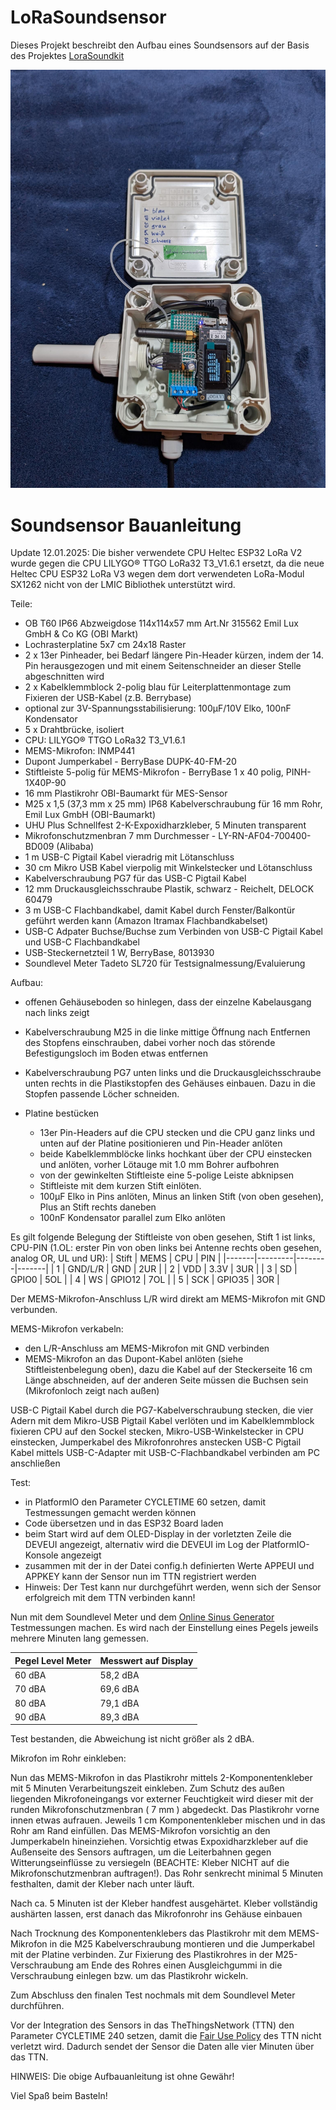 # LoRaSoundsensor

Dieses Projekt beschreibt den Aufbau eines Soundsensors auf der Basis des Projektes [LoraSoundkit](https://github.com/meekm/LoRaSoundkit)

![alt text](https://github.com/CargoBikoMeter/LoRaSoundsensor/blob/main/AKIOT-Soundsensor-2025--002.jpeg)

Soundsensor Bauanleitung
========================
Update 12.01.2025: Die bisher verwendete CPU Heltec ESP32 LoRa V2 wurde gegen die CPU LILYGO® TTGO LoRa32 T3_V1.6.1 ersetzt, da die neue Heltec CPU ESP32 LoRa V3 wegen dem dort verwendeten LoRa-Modul SX1262 nicht von der LMIC Bibliothek unterstützt wird.

Teile:
- OB T60 IP66 Abzweigdose 114x114x57 mm Art.Nr 315562 Emil Lux GmbH & Co KG (OBI Markt)
- Lochrasterplatine 5x7 cm 24x18 Raster
- 2 x 13er Pinheader, bei Bedarf längere Pin-Header kürzen, indem der 14. Pin herausgezogen und mit einem Seitenschneider an dieser Stelle abgeschnitten wird
- 2 x Kabelklemmblock 2-polig blau für Leiterplattenmontage zum Fixieren der USB-Kabel (z.B. Berrybase)
- optional zur 3V-Spannungsstabilisierung: 100µF/10V Elko, 100nF Kondensator
- 5 x Drahtbrücke, isoliert
- CPU: LILYGO® TTGO LoRa32 T3_V1.6.1
- MEMS-Mikrofon: INMP441
- Dupont Jumperkabel - BerryBase DUPK-40-FM-20
- Stiftleiste 5-polig für MEMS-Mikrofon - BerryBase 1 x 40 polig, PINH-1X40P-90
- 16 mm Plastikrohr OBI-Baumarkt für MES-Sensor 
- M25 x 1,5 (37,3 mm x 25 mm) IP68 Kabelverschraubung für 16 mm Rohr, Emil Lux GmbH (OBI-Baumarkt)
- UHU Plus Schnellfest 2-K-Expoxidharzkleber, 5 Minuten transparent
- Mikrofonschutzmenbran 7 mm Durchmesser - LY-RN-AF04-700400-BD009 (Alibaba)
- 1 m USB-C Pigtail Kabel vieradrig mit Lötanschluss
- 30 cm Mikro USB Kabel vierpolig mit Winkelstecker und Lötanschluss
- Kabelverschraubung PG7 für das USB-C Pigtail Kabel
- 12 mm Druckausgleichsschraube Plastik, schwarz - Reichelt, DELOCK 60479
- 3 m USB-C Flachbandkabel, damit Kabel durch Fenster/Balkontür geführt werden kann (Amazon Itramax Flachbandkabelset)
- USB-C Adpater Buchse/Buchse zum Verbinden von USB-C Pigtail Kabel und USB-C Flachbandkabel
- USB-Steckernetzteil 1 W, BerryBase,  8013930 
- Soundlevel Meter Tadeto SL720 für Testsignalmessung/Evaluierung

Aufbau:
- offenen Gehäuseboden so hinlegen, dass der einzelne Kabelausgang nach links zeigt
- Kabelverschraubung M25 in die linke mittige Öffnung nach Entfernen des Stopfens einschrauben, dabei vorher noch das störende Befestigungsloch im Boden etwas entfernen
- Kabelverschraubung PG7 unten links und die Druckausgleichsschraube unten rechts in die Plastikstopfen des Gehäuses einbauen. Dazu in die Stopfen passende Löcher schneiden.

- Platine bestücken
  - 13er Pin-Headers auf die CPU stecken und die CPU ganz links und unten auf der Platine positionieren und Pin-Header anlöten
  - beide Kabelklemmblöcke links hochkant über der CPU einstecken und anlöten, vorher Lötauge mit 1.0 mm Bohrer aufbohren
  - von der gewinkelten Stiftleiste eine 5-polige Leiste abknipsen
  - Stiftleiste mit dem kurzen Stift einlöten.
  - 100µF Elko in Pins anlöten, Minus an linken Stift (von oben gesehen), Plus an Stift rechts daneben
  - 100nF Kondensator parallel zum Elko anlöten

Es gilt folgende Belegung der Stiftleiste von oben gesehen, Stift 1 ist links, CPU-PIN (1.OL: erster Pin von oben links bei Antenne rechts oben gesehen, analog OR, UL und UR):
| Stift | MEMS    | CPU    |  PIN  |
|-------|---------|--------|-------|
|   1   | GND/L/R | GND    |  2UR  |
|   2   | VDD     | 3.3V   |  3UR  |
|   3   | SD      | GPIO0  |  5OL  | 
|   4   | WS      | GPIO12 |  7OL  |
|   5   | SCK     | GPIO35 |  3OR  |


Der MEMS-Mikrofon-Anschluss L/R wird direkt am MEMS-Mikrofon mit GND verbunden.

MEMS-Mikrofon verkabeln: 
  - den L/R-Anschluss am MEMS-Mikrofon mit GND verbinden
  - MEMS-Mikrofon an das Dupont-Kabel anlöten (siehe Stiftleistenbelegung oben), dazu die Kabel auf der Steckerseite 16 cm Länge abschneiden, auf der anderen Seite müssen die Buchsen sein (Mikrofonloch zeigt nach außen)

USB-C Pigtail Kabel durch die PG7-Kabelverschraubung stecken, die vier Adern mit dem Mikro-USB Pigtail Kabel verlöten und im Kabelklemmblock fixieren
CPU auf den Sockel stecken, Mikro-USB-Winkelstecker in CPU einstecken, Jumperkabel des Mikrofonrohres anstecken
USB-C Pigtail Kabel mittels USB-C-Adapter mit USB-C-Flachbandkabel verbinden am PC anschließen

Test:
  - in PlatformIO den Parameter CYCLETIME 60 setzen, damit Testmessungen gemacht werden können
  - Code übersetzen und in das ESP32 Board laden
  - beim Start wird auf dem OLED-Display in der vorletzten Zeile die DEVEUI angezeigt, alternativ wird die DEVEUI im Log der PlatformIO-Konsole angezeigt
  - zusammen mit der in der Datei config.h definierten Werte APPEUI und APPKEY kann der Sensor nun im TTN registriert werden
  - Hinweis: Der Test kann nur durchgeführt werden, wenn sich der Sensor erfolgreich mit dem TTN verbinden kann!

Nun mit dem Soundlevel Meter und dem [Online Sinus Generator](https://onlinetonegenerator.com/) Testmessungen machen.
Es wird nach der Einstellung eines Pegels jeweils mehrere Minuten lang gemessen.

| Pegel Level Meter | Messwert auf Display |
|-------------------|----------------------|
|  60 dBA           |     58,2 dBA         |
|  70 dBA           |     69,6 dBA         |        
|  80 dBA           |     79,1 dBA         |
|  90 dBA           |     89,3 dBA         |

Test bestanden, die Abweichung ist nicht größer als 2 dBA.

Mikrofon im Rohr einkleben:

Nun das MEMS-Mikrofon in das Plastikrohr mittels 2-Komponentenkleber mit 5 Minuten Verarbeitungszeit einkleben. Zum Schutz des außen liegenden Mikrofoneingangs vor externer Feuchtigkeit wird dieser mit der runden Mikrofonschutzmenbran ( 7 mm ) abgedeckt. Das Plastikrohr vorne innen etwas aufrauen. Jeweils 1 cm Komponentenkleber mischen und in das Rohr am Rand einfüllen. Das MEMS-Mikrofon vorsichtig an den Jumperkabeln hineinziehen. Vorsichtig etwas Expoxidharzkleber auf die Außenseite des Sensors auftragen, um die Leiterbahnen gegen Witterungseinflüsse zu versiegeln (BEACHTE: Kleber NICHT auf die Mikrofonschutzmenbran auftragen!). Das Rohr senkrecht minimal 5 Minuten festhalten, damit der Kleber nach unter läuft. 

Nach ca. 5 Minuten ist der Kleber handfest ausgehärtet. Kleber vollständig aushärten lassen, erst danach das Mikrofonrohr ins Gehäuse einbauen
  
Nach Trocknung des Komponentenklebers das Plastikrohr mit dem MEMS-Mikrofon in die M25 Kabelverschraubung montieren und die Jumperkabel mit der Platine verbinden. Zur Fixierung des Plastikrohres in der M25-Verschraubung am Ende des Rohres einen Ausgleichgummi in die Verschraubung einlegen bzw. um das Plastikrohr wickeln.

Zum Abschluss den finalen Test nochmals mit dem Soundlevel Meter durchführen.

Vor der Integration des Sensors in das TheThingsNetwork (TTN) den Parameter CYCLETIME 240 setzen, damit die [Fair Use Policy](https://www.thethingsnetwork.org/forum/t/fair-use-policy-explained/1300) des TTN nicht verletzt wird. Dadurch sendet der Sensor die Daten alle vier Minuten über das TTN. 

HINWEIS: Die obige Aufbauanleitung ist ohne Gewähr!

Viel Spaß beim Basteln!

